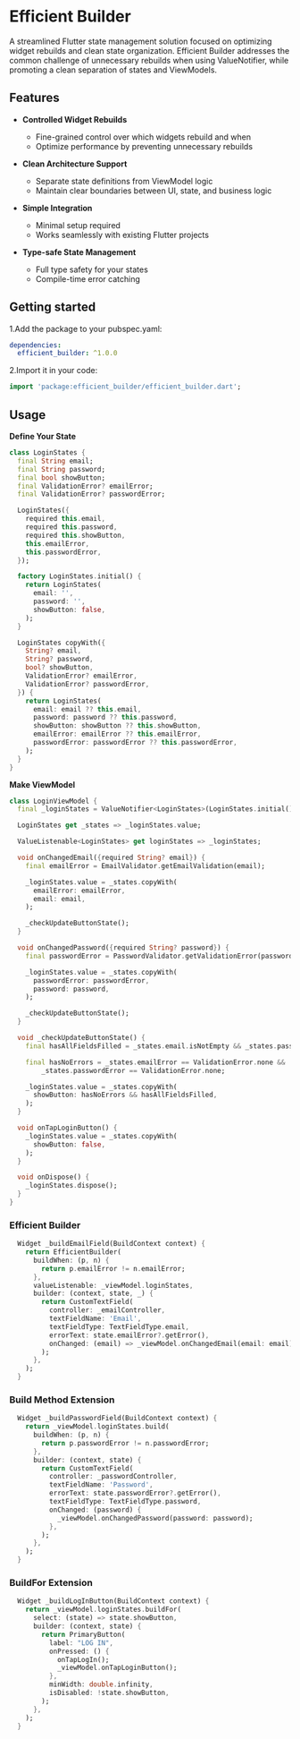 # Efficient Builder
A streamlined Flutter state management solution focused on optimizing widget rebuilds and clean state organization. Efficient Builder addresses the common challenge of unnecessary rebuilds when using ValueNotifier, while promoting a clean separation of states and ViewModels.

## Features

* **Controlled Widget Rebuilds**
   * Fine-grained control over which widgets rebuild and when
   * Optimize performance by preventing unnecessary rebuilds

* **Clean Architecture Support**
   * Separate state definitions from ViewModel logic
   * Maintain clear boundaries between UI, state, and business logic

* **Simple Integration**
   * Minimal setup required
   * Works seamlessly with existing Flutter projects

* **Type-safe State Management**
   * Full type safety for your states
   * Compile-time error catching


## Getting started

1.Add the package to your pubspec.yaml:

```yaml
dependencies:
  efficient_builder: ^1.0.0
```

2.Import it in your code:

```dart
import 'package:efficient_builder/efficient_builder.dart';
```

## Usage

**Define Your State**

```dart
class LoginStates {
  final String email;
  final String password;
  final bool showButton;
  final ValidationError? emailError;
  final ValidationError? passwordError;

  LoginStates({
    required this.email,
    required this.password,
    required this.showButton,
    this.emailError,
    this.passwordError,
  });

  factory LoginStates.initial() {
    return LoginStates(
      email: '',
      password: '',
      showButton: false,
    );
  }

  LoginStates copyWith({
    String? email,
    String? password,
    bool? showButton,
    ValidationError? emailError,
    ValidationError? passwordError,
  }) {
    return LoginStates(
      email: email ?? this.email,
      password: password ?? this.password,
      showButton: showButton ?? this.showButton,
      emailError: emailError ?? this.emailError,
      passwordError: passwordError ?? this.passwordError,
    );
  }
}
```

**Make ViewModel**

```dart
class LoginViewModel {
  final _loginStates = ValueNotifier<LoginStates>(LoginStates.initial());

  LoginStates get _states => _loginStates.value;

  ValueListenable<LoginStates> get loginStates => _loginStates;

  void onChangedEmail({required String? email}) {
    final emailError = EmailValidator.getEmailValidation(email);

    _loginStates.value = _states.copyWith(
      emailError: emailError,
      email: email,
    );

    _checkUpdateButtonState();
  }

  void onChangedPassword({required String? password}) {
    final passwordError = PasswordValidator.getValidationError(password);

    _loginStates.value = _states.copyWith(
      passwordError: passwordError,
      password: password,
    );

    _checkUpdateButtonState();
  }

  void _checkUpdateButtonState() {
    final hasAllFieldsFilled = _states.email.isNotEmpty && _states.password.isNotEmpty;

    final hasNoErrors = _states.emailError == ValidationError.none &&
        _states.passwordError == ValidationError.none;

    _loginStates.value = _states.copyWith(
      showButton: hasNoErrors && hasAllFieldsFilled,
    );
  }

  void onTapLoginButton() {
    _loginStates.value = _states.copyWith(
      showButton: false,
    );
  }

  void onDispose() {
    _loginStates.dispose();
  }
}

```

### Efficient Builder

``` dart
  Widget _buildEmailField(BuildContext context) {
    return EfficientBuilder(
      buildWhen: (p, n) {
        return p.emailError != n.emailError;
      },
      valueListenable: _viewModel.loginStates,
      builder: (context, state, _) {
        return CustomTextField(
          controller: _emailController,
          textFieldName: 'Email',
          textFieldType: TextFieldType.email,
          errorText: state.emailError?.getError(),
          onChanged: (email) => _viewModel.onChangedEmail(email: email),
        );
      },
    );
  }
```

### Build Method Extension

``` dart 
  Widget _buildPasswordField(BuildContext context) {
    return _viewModel.loginStates.build(
      buildWhen: (p, n) {
        return p.passwordError != n.passwordError;
      },
      builder: (context, state) {
        return CustomTextField(
          controller: _passwordController,
          textFieldName: 'Password',
          errorText: state.passwordError?.getError(),
          textFieldType: TextFieldType.password,
          onChanged: (password) {
            _viewModel.onChangedPassword(password: password);
          },
        );
      },
    );
  }
```


### BuildFor Extension

```dart
  Widget _buildLogInButton(BuildContext context) {
    return _viewModel.loginStates.buildFor(
      select: (state) => state.showButton,
      builder: (context, state) {
        return PrimaryButton(
          label: "LOG IN",
          onPressed: () {
            onTapLogIn();
            _viewModel.onTapLoginButton();
          },
          minWidth: double.infinity,
          isDisabled: !state.showButton,
        );
      },
    );
  }
```


